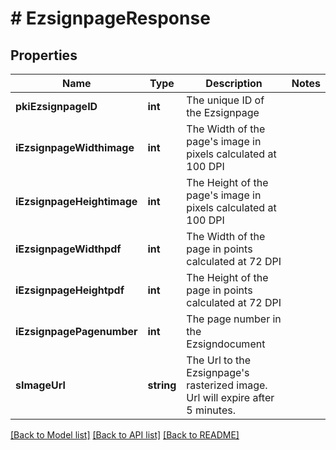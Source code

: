 # # EzsignpageResponse

## Properties

Name | Type | Description | Notes
------------ | ------------- | ------------- | -------------
**pkiEzsignpageID** | **int** | The unique ID of the Ezsignpage |
**iEzsignpageWidthimage** | **int** | The Width of the page&#39;s image in pixels calculated at 100 DPI |
**iEzsignpageHeightimage** | **int** | The Height of the page&#39;s image in pixels calculated at 100 DPI |
**iEzsignpageWidthpdf** | **int** | The Width of the page in points calculated at 72 DPI |
**iEzsignpageHeightpdf** | **int** | The Height of the page in points calculated at 72 DPI |
**iEzsignpagePagenumber** | **int** | The page number in the Ezsigndocument |
**sImageUrl** | **string** | The Url to the Ezsignpage&#39;s rasterized image.  Url will expire after 5 minutes. |

[[Back to Model list]](../../README.md#models) [[Back to API list]](../../README.md#endpoints) [[Back to README]](../../README.md)
